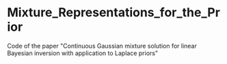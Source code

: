 # Mixture_Representations_for_the_Prior
Code of the paper "Continuous Gaussian mixture solution for linear  Bayesian inversion with application to Laplace priors"
